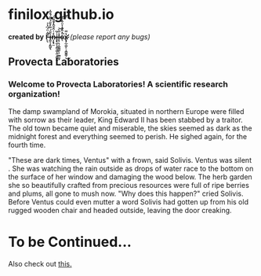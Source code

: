 # finilox.github.io


**created by F̵̙̖̋͗̈́͆̔̇͘i̶̯͍͔̗̳̮̖̎̈́̿̓̏̈́͒̑́̐̃̽ņ̴̨̢̼̀͑̾̑͒̂̓͊͌̈́i̶̧̢̮̞̦͇̠͇͓͖̟̳̹̮̍̏l̵̨̹̖̣̲͈̳͖̙͔̲̻͚͛͂̀͝ͅo̴͉͐̓̑̆̒̽̈͒̾̏̚͠͝x̷̢̧̛̲̠͇̙̠̝̳̬̳̹̔̿͜**
_(please report any bugs)_

## Provecta Laboratories
### Welcome to Provecta Laboratories! A scientific research organization!

The damp swampland of Morokia, situated in northern Europe were filled with sorrow as their leader, King Edward II has been stabbed by a traitor. The old town became quiet and miserable, the skies seemed as dark as the midnight forest and everything seemed to perish. He sighed again, for the fourth time.

"These are dark times, Ventus" with a frown, said Solivis. Ventus was silent . She was watching the rain outside as drops of water race to the bottom on the surface of her window and damaging the wood below. The herb garden she so beautifully crafted from precious resources were full of ripe berries and plums, all gone to mush now. "Why does this happen?" cried Solivis. Before Ventus could even mutter a word Solivis had gotten up from his old rugged wooden chair and headed outside, leaving the door creaking.

# To be Continued...


Also check out [this.](https://scp-wiki.wikidot.com/wanderers-library-hub)

